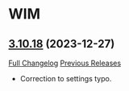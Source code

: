 # WIM

## [3.10.18](https://github.com/Legacy-of-Sylvanaar/wow-instant-messenger/tree/3.10.18) (2023-12-27)
[Full Changelog](https://github.com/Legacy-of-Sylvanaar/wow-instant-messenger/compare/3.10.17...3.10.18) [Previous Releases](https://github.com/Legacy-of-Sylvanaar/wow-instant-messenger/releases)

- Correction to settings typo.  
